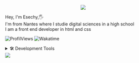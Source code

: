 <p align="center"><img src="https://i.imgur.com/A6bWGFl.gif"/></p>
Hey, I'm Esechy,🖐<br> 
I'm from Nantes where I studie digital sciences in a high school<br>
I am a front end developer in html and css

![ProfilViews](https://komarev.com/ghpvc/?username=esechy&color=blue)
![Wakatime](https://wakatime.com/badge/user/42853a7e-4a12-41c4-8a71-5b5d5b229047.svg)

<details>
  <summary>🛠️ Development Tools</summary>
    <table>
      <tr>
        <th align="right">Category</th>
        <th align="left">Technologies</th>
      </tr>
      <tr>
        <td align="right">Core</td>
        <td><img src="https://skillicons.dev/icons?i=js,nodejs" height="35px"/></td>
      </tr>
      <tr>
        <td align="right">Frontend</td>
        <td><img src="https://skillicons.dev/icons?i=html,css" height="35px"/></td>
      </tr>
      <tr>
        <td align="right">Miscellaneous</td>
        <td><img src="https://skillicons.dev/icons?i=linux,markdown,git,github,powershell,raspberrypi,vscode,visualstudio" height="35px"/></td>
      </tr>
      <tr>
        <td align="right">Creative</td>
        <td><img src="https://skillicons.dev/icons?i=ai" height="35px"/></td>
      </tr>
        <tr>
        <td align="right">Contact</td>
        <td><img src="https://skillicons.dev/icons?i=discord,twitter" height="35px"/></td>
      </tr>
    </table>
  <a href="https://wakatime.com/@Esechy" target="_blank">
	<img width="50%" align="center" alt="Weekly Stats" src="https://github-readme-stats.vercel.app/api/wakatime?username=Esechy&border_radius=5px&theme=dark&bg_color=1f1f1f&border_color=1f1f1f&icon_color=58a6ff&show_icons=true&disable_animations=true&custom_title=Weekly%20Stats">
  </details>
</div>
<img src="https://imgur.com/rilHVxA.png"/>
